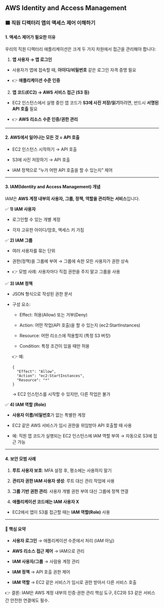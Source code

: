 ## AWS Identity and Access Management

### 🟦 직원 디렉터리 앱의 액세스 제어 이해하기

#### 1. 액세스 제어가 필요한 이유

우리의 직원 디렉터리 애플리케이션은 크게 두 가지 차원에서 접근을 관리해야 합니다:

1. **앱 사용자 → 앱 로그인**

  - 사용자가 앱에 접속할 때, **아이디/비밀번호** 같은 로그인 자격 증명 필요

  - 👉 **애플리케이션 수준 인증**

2. **앱 코드(EC2) → AWS 서비스 접근 (S3 등)**

  - EC2 인스턴스에서 실행 중인 앱 코드가 **S3에 사진 저장/읽기**하려면, 반드시 **서명된 API 호출** 필요

  - 👉 **AWS 리소스 수준 인증/권한 관리**

---

#### 2. AWS에서 일어나는 모든 것 = API 호출

- EC2 인스턴스 시작하기 → API 호출

- S3에 사진 저장하기 → API 호출

- IAM 정책으로 “누가 어떤 API 호출을 할 수 있는지” 제어

---

#### 3. IAM(Identity and Access Management) 개념

IAM은 **AWS 계정 내부의 사용자, 그룹, 정책, 역할을 관리하는 서비스**입니다.

✅ **1) IAM 사용자**

- 로그인할 수 있는 개별 계정

- 각자 고유한 아이디/암호, 액세스 키 가짐

✅ **2) IAM 그룹**

- 여러 사용자를 묶는 단위

- 권한(정책)을 그룹에 부여 → 그룹에 속한 모든 사용자가 권한 상속

- 👉 모범 사례: 사용자마다 직접 권한을 주지 말고 그룹을 사용

✅ **3) IAM 정책**

- JSON 형식으로 작성된 권한 문서

- 구성 요소:

  - Effect: 허용(Allow) 또는 거부(Deny)

  - Action: 어떤 작업(API 호출)을 할 수 있는지 (ec2:StartInstances)

  - Resource: 어떤 리소스에 적용할지 (특정 S3 버킷)

  - Condition: 특정 조건이 있을 때만 허용

  👉 예:
    ```
    {
      "Effect": "Allow",
      "Action": "ec2:StartInstances",
      "Resource": "*"
    }
    ```

  → EC2 인스턴스를 시작할 수 있지만, 다른 작업은 불가

✅ **4) IAM 역할 (Role)**

- **사용자 이름/비밀번호**가 없는 특별한 계정

- EC2 같은 AWS 서비스가 임시 권한을 위임받아 API 호출할 때 사용

- 예: 직원 앱 코드가 실행되는 EC2 인스턴스에 IAM 역할 부여 → 자동으로 S3에 접근 가능

---

#### 4. 보안 모범 사례

1. **루트 사용자 보호**: MFA 설정 후, 평소에는 사용하지 말기

2. **관리자 권한 IAM 사용자 생성**: 루트 대신 관리 작업에 사용

3. **그룹 기반 권한 관리**: 사용자 개별 권한 부여 대신 그룹에 정책 연결

4. **애플리케이션 코드에는 IAM 사용자 X**

- EC2에서 앱이 S3를 접근할 때는  **IAM 역할(Role)** 사용

---

#### 📌 핵심 요약

- **사용자 로그인** → 애플리케이션 수준에서 처리 (IAM 아님)

- **AWS 리소스 접근 제어** → IAM으로 관리

- **IAM 사용자/그룹** → 사람용 계정 관리

- **IAM 정책** → API 호출 권한 제어

- **IAM 역할** → EC2 같은 서비스가 임시로 권한 받아서 다른 서비스 호출

👉 결론: IAM은 AWS 계정 내부의 인증·권한 관리 핵심 도구, EC2와 S3 같은 서비스 간 안전한 연결에도 필수.


